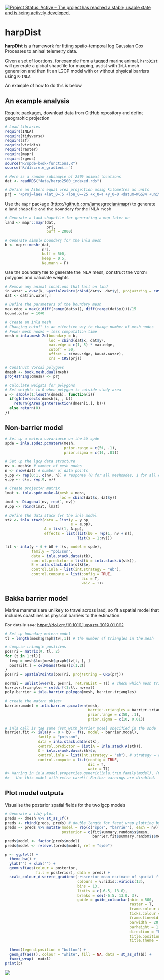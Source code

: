 <!-- README.md is generated from README.Rmd. Please edit that file -->
[![Project Status: Active – The project has reached a stable, usable
state and is being actively
developed.](https://www.repostatus.org/badges/latest/active.svg)](https://www.repostatus.org/#active)

harpDist
========

**harpDist** is a framework for fitting spatio-temporal log Gaussian Cox
Processes to animal telemetry data.

Given a set of locations, for example from a tagged marine animal,
`harpDist` will generate a global shapefile for mapping, assist with
`INLA` mesh generation and then fit an LGCP model with or without
physical barriers using `R-INLA`

An example of how to do this is below:

An example analysis
-------------------

Require packages, download data from GitHub repository and define
geographic projection

``` r
# Load libraries
require(INLA)
require(tidyverse)
require(sf)
require(viridis)
require(raster)
require(mapr)
require(rgeos)
source("R/spde-book-functions.R")
source("R/discrete_gradient.r")

# Here is a random subsample of 2500 animal locations
dat <- readRDS("data/harps2500_indexed.rds")

# Define an Albers equal area projection using kilometres as units
prj = "+proj=laea +lat_0=75 +lon_0=-25 +x_0=0 +y_0=0 +datum=WGS84 +units=km +no_defs +ellps=WGS84 +towgs84=0,0,0"
```

Use the `mapr` package
(<a href="https://github.com/jamesgrecian/mapr" class="uri">https://github.com/jamesgrecian/mapr</a>)
to generate a land shapefile and the boundary for the INLA mesh

``` r
# Generate a land shapefile for generating a map later on
land <- mapr::mapr(dat,
                   prj,
                   buff = 2000)

# Generate simple boundary for the inla mesh
b <- mapr::meshr(dat,
                 prj,
                 buff = 500,
                 keep = 0.5,
                 Neumann = F) 
```

Use the boundary file to generate the INLA mesh, construct the Voroni
polygons and calculate weights

``` r
# Remove any animal locations that fall on land
in.water = over(b, SpatialPoints(cbind(dat$x, dat$y), proj4string = CRS(prj)), returnList=T)[[1]]
dat <- dat[in.water,]

# Define the parameters of the boundary mesh
max.edge = max(c(diff(range(dat$x)), diff(range(dat$y))))/15
bound.outer = 1000

# Create an inla mesh
# Changing cutoff is an effective way to change number of mesh nodes
# Fewer mesh nodes ~ less computation time
mesh = inla.mesh.2d(boundary = b,
                    loc = cbind(dat$x, dat$y),
                    max.edge = c(1, 5) * max.edge,
                    cutoff = 50,
                    offset = c(max.edge, bound.outer),
                    crs = CRS(prj))

# Construct Voroni polygons
dmesh <- book.mesh.dual(mesh)
proj4string(dmesh) <- prj

# Calculate weights for polygons
# Set weights to 0 when polygon is outside study area
w <- sapply(1:length(dmesh), function(i){
  if(gIntersects(dmesh[i,], b))
    return(gArea(gIntersection(dmesh[i,], b)))
  else return(0)
})
```

Non-barrier model
-----------------

``` r
# Set up a matern covariance on the 2D spde
spde = inla.spde2.pcmatern(mesh,
                           prior.range = c(50, .1),
                           prior.sigma = c(10, .01))

# Set up the lgcp data structure
nv <- mesh$n # number of mesh nodes
n <- nrow(dat) # number of data points
y.pp <- rep(0:1, c(nv, n)) # response (0 for all meshnodes, 1 for all data points)
e.pp <- c(w, rep(0, n))

# Create projector matrix
lmat <- inla.spde.make.A(mesh = mesh,
                         loc = cbind(dat$x, dat$y))
imat <- Diagonal(nv, rep(1, nv))
A.pp <- rbind(imat, lmat)

# Define the data stack for the inla model
stk <- inla.stack(data = list(y = y.pp,
                              e = e.pp),
                  A = list(1, A.pp),
                  effects = list(list(b0 = rep(1, nv + n)),
                                 list(s = 1:nv)))

fit <- inla(y ~ 0 + b0 + f(s, model = spde),
            family = "poisson",
            data = inla.stack.data(stk),
            control.predictor = list(A = inla.stack.A(stk)),
            E = inla.stack.data(stk)$e,
            control.inla = list(int.strategy = "eb"),
            control.compute = list(config = TRUE,
                                   dic = T,
                                   waic = T))
```

Bakka barrier model
-------------------

Marine mammals are unlikely to travel across land, so fit a spatial
model that includes coastlines as physical barriers to the estimation.

For details see:
<a href="https://doi.org/10.1016/j.spasta.2019.01.002" class="uri">https://doi.org/10.1016/j.spasta.2019.01.002</a>

``` r
# Set up boundary matern model
tl = length(mesh$graph$tv[,1]) # the number of triangles in the mesh

# Compute triangle positions
posTri = matrix(0, tl, 2) 
for (t in 1:tl){
  temp = mesh$loc[mesh$graph$tv[t, ], ]
  posTri[t,] = colMeans(temp)[c(1,2)] 
}
posTri = SpatialPoints(posTri, proj4string = CRS(prj))

normal = unlist(over(b, posTri, returnList = T)) # check which mesh triangles are inside the normal area
barrier.triangles = setdiff(1:tl, normal)
poly.barrier = inla.barrier.polygon(mesh, barrier.triangles)

# create the matern object
barrier.model = inla.barrier.pcmatern(mesh,
                                      barrier.triangles = barrier.triangles,
                                      prior.range = c(50, .1),
                                      prior.sigma = c(10, 0.01))

# inla call is the same just with barrier model specified in the spde
barrier.fit <- inla(y ~ 0 + b0 + f(s, model = barrier.model),
               family = "poisson",
               data = inla.stack.data(stk),
               control.predictor = list(A = inla.stack.A(stk)),
               E = inla.stack.data(stk)$e,
               control.inla = list(int.strategy = "eb"), # strategy ='adaptive' fails
               control.compute = list(config = TRUE,
                                      dic = T,
                                      waic = T))
#> Warning in inla.model.properties.generic(inla.trim.family(model), (mm[names(mm) == : Model 'rgeneric' in section 'latent' is marked as 'experimental'; changes may appear at any time.
#>   Use this model with extra care!!! Further warnings are disabled.
```

Plot model outputs
------------------

Visualise the posterior spatial fields for the two lgcp models

``` r
# Generate a tidy plot
preds <- dmesh %>% st_as_sf()
preds <- rbind(preds, preds) # double length for facet_wrap plotting by model type
preds <- preds %>% mutate(model = rep(c("spde", "barrier"), each = nv),
                          posterior = c(fit$summary.random$s$mean,
                                        barrier.fit$summary.random$s$mean))
preds$model <- factor(preds$model)
preds$model <- relevel(preds$model, ref = "spde")

p <- ggplot() +
  theme_bw() +
  ylab("") + xlab("") +
  geom_sf(aes(colour = posterior,
              fill = posterior), data = preds) +
  scale_colour_discrete_gradient("Posterior mean estimate of spatial field",
                                 colours = viridis::viridis(13),
                                 bins = 13,
                                 limits = c(-6.5, 13.0),
                                 breaks = seq(-6.5, 13.0, 3),
                                 guide = guide_colourbar(nbin = 500,
                                                         raster = T,
                                                         frame.colour = "black",
                                                         ticks.colour = "black",
                                                         frame.linewidth = 1,
                                                         barwidth = 20,
                                                         barheight = 1,
                                                         direction = "horizontal",
                                                         title.position = "top",
                                                         title.theme = element_text(angle = 0,
                                                                                    hjust = 0.5))) +
  theme(legend.position = "bottom") +
  geom_sf(aes(), colour = "white", fill = NA, data = st_as_sf(b)) +
  facet_wrap(~ model)
print(p)
```

![](README-visualise%20the%20lgcp-1.png)
